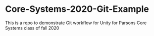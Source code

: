 # Core-Systems-2020-Git-Example
This is a repo to demonstrate Git workflow for Unity for Parsons Core Systems class of fall 2020
